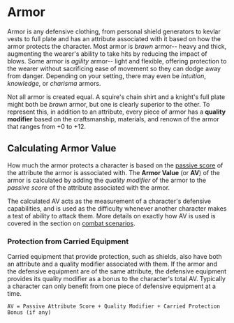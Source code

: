 # Armor

Armor is any defensive clothing, from personal shield generators to kevlar vests to full plate and has an attribute associated with it based on how the armor protects the character. Most armor is _brawn_ armor-- heavy and thick, augmenting the wearer's ability to take hits by reducing the impact of blows. Some armor is _agility_ armor-- light and flexible, offering protection to the wearer without sacrificing ease of movement so they can dodge away from danger. Depending on your setting, there may even be _intuition_, _knowledge_, or _charisma_ armors.

Not all armor is created equal. A squire's chain shirt and a knight's full plate might both be _brawn_ armor, but one is clearly superior to the other. To represent this, in addition to an attribute, every piece of armor has a **quality modifier** based on the craftsmanship, materials, and renown of the armor that ranges from +0 to +12.



## Calculating Armor Value

How much the armor protects a character is based on the [passive score](/character/attributes/) of the attribute the armor is associated with. The **Armor Value** (or **AV**) of the armor is calculated by adding the _quality modifier_ of the armor to the _passive score_ of the attribute associated with the armor.

The calculated AV acts as the measurement of a character's defensive capabilities, and is used as the difficulty whenever another character makes a test of ability to attack them. More details on exactly how AV is used is covered in the section on [combat scenarios](/action/combat/).



### Protection from Carried Equipment

Carried equipment that provide protection, such as shields, also have both an attribute and a quality modifier associated with them. If the armor and the defensive equipment are of the same attribute, the defensive equipment provides its quality modifier as a bonus to the character's total AV. Typically a character can only benefit from one piece of defensive equipment at a time.

`AV = Passive Attribute Score + Quality Modifier + Carried Protection Bonus (if any)`